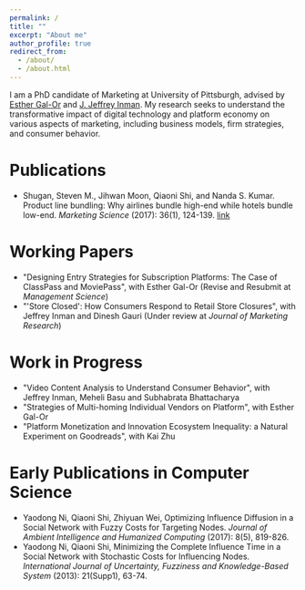 ```yaml
---
permalink: /
title: ""
excerpt: "About me"
author_profile: true
redirect_from: 
  - /about/
  - /about.html
---
```


I am a PhD candidate of Marketing at University of Pittsburgh, advised by [Esther Gal-Or](https://www.business.pitt.edu/people/esther-gal-or) and [J. Jeffrey Inman](https://www.business.pitt.edu/people/j-jeffrey-inman). My research seeks to understand the transformative impact of digital technology and platform economy on various aspects of marketing, including business models, firm strategies, and consumer behavior. 

Publications
=====
* Shugan, Steven M., Jihwan Moon, Qiaoni Shi, and Nanda S. Kumar. Product line bundling: 
Why airlines bundle high-end while hotels bundle low-end. _Marketing Science_ (2017): 36(1), 124-139.
[link](https://pubsonline.informs.org/doi/10.1287/mksc.2016.1004)


Working Papers
=====
* "Designing Entry Strategies for Subscription Platforms:
The Case of ClassPass and MoviePass", with Esther Gal-Or 
(Revise and Resubmit at _Management Science_)
* "'Store Closed': How Consumers Respond to Retail Store Closures", 
with Jeffrey Inman and Dinesh Gauri (Under review at _Journal of Marketing Research_)


Work in Progress
=====
* "Video Content Analysis to Understand Consumer Behavior", with Jeffrey Inman, Meheli Basu and Subhabrata Bhattacharya
* "Strategies of Multi-homing Individual Vendors on Platform", with Esther Gal-Or
* "Platform Monetization and Innovation Ecosystem Inequality: a Natural Experiment on Goodreads", with Kai Zhu


Early Publications in Computer Science
=====
* Yaodong Ni, Qiaoni Shi, Zhiyuan Wei, Optimizing Influence Diffusion in a Social Network with Fuzzy Costs for Targeting Nodes. _Journal of Ambient Intelligence and Humanized Computing_ (2017): 8(5), 819-826.
* Yaodong Ni, Qiaoni Shi, Minimizing the Complete Influence Time in a Social Network with Stochastic Costs for Influencing Nodes. _International Journal of Uncertainty, Fuzziness and Knowledge-Based System_ (2013): 21(Supp1), 63-74.
